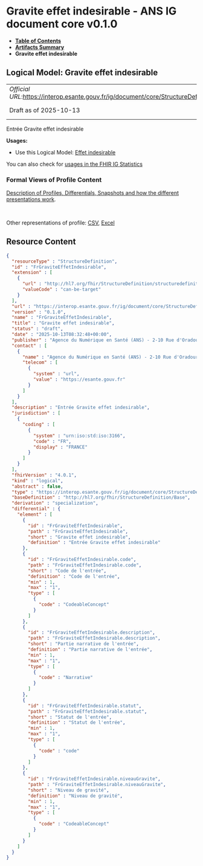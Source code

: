 # Gravite effet indesirable - ANS IG document core v0.1.0

* [**Table of Contents**](toc.md)
* [**Artifacts Summary**](artifacts.md)
* **Gravite effet indesirable**

## Logical Model: Gravite effet indesirable 

| | |
| :--- | :--- |
| *Official URL*:https://interop.esante.gouv.fr/ig/document/core/StructureDefinition/FrGraviteEffetIndesirable | *Version*:0.1.0 |
| Draft as of 2025-10-13 | *Computable Name*:FrGraviteEffetIndesirable |

 
Entrée Gravite effet indesirable 

**Usages:**

* Use this Logical Model: [Effet indesirable](StructureDefinition-FrEffetIndesirable.md)

You can also check for [usages in the FHIR IG Statistics](https://packages2.fhir.org/xig/ans.document.fr.core|current/StructureDefinition/FrGraviteEffetIndesirable)

### Formal Views of Profile Content

 [Description of Profiles, Differentials, Snapshots and how the different presentations work](http://build.fhir.org/ig/FHIR/ig-guidance/readingIgs.html#structure-definitions). 

 

Other representations of profile: [CSV](StructureDefinition-FrGraviteEffetIndesirable.csv), [Excel](StructureDefinition-FrGraviteEffetIndesirable.xlsx) 



## Resource Content

```json
{
  "resourceType" : "StructureDefinition",
  "id" : "FrGraviteEffetIndesirable",
  "extension" : [
    {
      "url" : "http://hl7.org/fhir/StructureDefinition/structuredefinition-type-characteristics",
      "valueCode" : "can-be-target"
    }
  ],
  "url" : "https://interop.esante.gouv.fr/ig/document/core/StructureDefinition/FrGraviteEffetIndesirable",
  "version" : "0.1.0",
  "name" : "FrGraviteEffetIndesirable",
  "title" : "Gravite effet indesirable",
  "status" : "draft",
  "date" : "2025-10-13T08:32:48+00:00",
  "publisher" : "Agence du Numérique en Santé (ANS) - 2-10 Rue d'Oradour-sur-Glane, 75015 Paris",
  "contact" : [
    {
      "name" : "Agence du Numérique en Santé (ANS) - 2-10 Rue d'Oradour-sur-Glane, 75015 Paris",
      "telecom" : [
        {
          "system" : "url",
          "value" : "https://esante.gouv.fr"
        }
      ]
    }
  ],
  "description" : "Entrée Gravite effet indesirable",
  "jurisdiction" : [
    {
      "coding" : [
        {
          "system" : "urn:iso:std:iso:3166",
          "code" : "FR",
          "display" : "FRANCE"
        }
      ]
    }
  ],
  "fhirVersion" : "4.0.1",
  "kind" : "logical",
  "abstract" : false,
  "type" : "https://interop.esante.gouv.fr/ig/document/core/StructureDefinition/FrGraviteEffetIndesirable",
  "baseDefinition" : "http://hl7.org/fhir/StructureDefinition/Base",
  "derivation" : "specialization",
  "differential" : {
    "element" : [
      {
        "id" : "FrGraviteEffetIndesirable",
        "path" : "FrGraviteEffetIndesirable",
        "short" : "Gravite effet indesirable",
        "definition" : "Entrée Gravite effet indesirable"
      },
      {
        "id" : "FrGraviteEffetIndesirable.code",
        "path" : "FrGraviteEffetIndesirable.code",
        "short" : "Code de l'entrée",
        "definition" : "Code de l'entrée",
        "min" : 1,
        "max" : "1",
        "type" : [
          {
            "code" : "CodeableConcept"
          }
        ]
      },
      {
        "id" : "FrGraviteEffetIndesirable.description",
        "path" : "FrGraviteEffetIndesirable.description",
        "short" : "Partie narrative de l'entrée",
        "definition" : "Partie narrative de l'entrée",
        "min" : 1,
        "max" : "1",
        "type" : [
          {
            "code" : "Narrative"
          }
        ]
      },
      {
        "id" : "FrGraviteEffetIndesirable.statut",
        "path" : "FrGraviteEffetIndesirable.statut",
        "short" : "Statut de l'entrée",
        "definition" : "Statut de l'entrée",
        "min" : 1,
        "max" : "1",
        "type" : [
          {
            "code" : "code"
          }
        ]
      },
      {
        "id" : "FrGraviteEffetIndesirable.niveauGravite",
        "path" : "FrGraviteEffetIndesirable.niveauGravite",
        "short" : "Niveau de gravité",
        "definition" : "Niveau de gravité",
        "min" : 1,
        "max" : "1",
        "type" : [
          {
            "code" : "CodeableConcept"
          }
        ]
      }
    ]
  }
}

```
